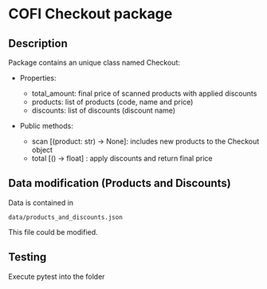# COFI Checkout package

## Description
Package contains an unique class named Checkout:
- Properties:
    - total_amount: final price of scanned products with applied discounts
    - products: list of products (code, name and price)
    - discounts: list of discounts (discount name)
    
- Public methods:
    - scan [(product: str) -> None]: includes new products to the Checkout object
    - total [() -> float] : apply discounts and return final price
    
## Data modification (Products and Discounts)
Data is contained in
 ```
data/products_and_discounts.json
```
This file could be modified.

## Testing
Execute pytest into the folder